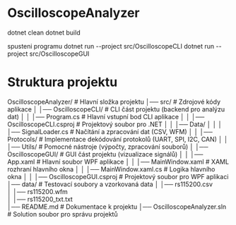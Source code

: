 # OscilloscopeAnalyzer


dotnet clean
dotnet build

spusteni programu 
dotnet run --project src/OscilloscopeCLI
dotnet run --project src/OscilloscopeGUI


# Struktura projektu
OscilloscopeAnalyzer/               # Hlavní složka projektu
│── src/                            # Zdrojové kódy aplikace
│   │── OscilloscopeCLI/            # CLI část projektu (backend pro analýzu dat)
│   │   │── Program.cs              # Hlavní vstupní bod CLI aplikace
│   │   │── OscilloscopeCLI.csproj  # Projektový soubor pro .NET
│   │   │── Data/
│   │   │   │── SignalLoader.cs     # Načítání a zpracování dat (CSV, WFM)
│   │   │── Protocols/              # Implementace dekódování protokolů (UART, SPI, I2C, CAN)
│   │   │── Utils/                  # Pomocné nástroje (výpočty, zpracování souborů)
│   │── OscilloscopeGUI/            # GUI část projektu (vizualizace signálů)
│   │   │── App.xaml                # Hlavní soubor WPF aplikace
│   │   │── MainWindow.xaml         # XAML rozhraní hlavního okna
│   │   │── MainWindow.xaml.cs      # Logika hlavního okna
│   │   │── OscilloscopeGUI.csproj  # Projektový soubor pro WPF aplikaci
│── data/                           # Testovací soubory a vzorkovaná data
│   │── rs115200.csv                
│   │── rs115200.wfm                
│   │── rs115200_txt.txt            
│── README.md                       # Dokumentace k projektu
│── OscilloscopeAnalyzer.sln        # Solution soubor pro správu projektů